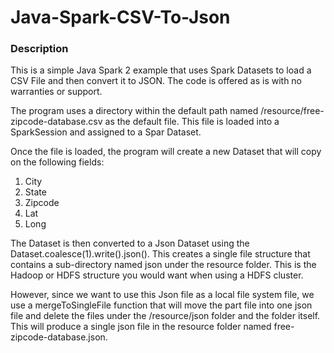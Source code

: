 # Java-Spark-CSV-To-Json
<p>
  <h3>Description</h3>
</p>
This is a simple Java Spark 2 example that uses Spark Datasets to load a CSV File and then convert it to JSON. The code is offered as is with no warranties or support.
<p>
  The program uses a directory within the default path named /resource/free-zipcode-database.csv as the default file. This file   is loaded into a SparkSession and assigned to a Spar Dataset. 
</p>  
<p>
  Once the file is loaded, the program will create a new Dataset that will copy on the following fields:
    <ol>
      <li> City</li>
      <li> State </li>
      <li> Zipcode </li>
      <li> Lat</li>
      <li>Long</li>
    </ol>
</p>
<p>
  The Dataset is then converted to a Json Dataset using the Dataset.coalesce(1).write().json(<filePathAndName>). This creates a single file structure that contains a sub-directory named json under the resource folder. This is the Hadoop or HDFS structure you would want when using a HDFS cluster.
</p>
<p>
  However, since we want to use this Json file as a local file system file, we use a mergeToSingleFile function that will move the part file into one json file and delete the files under the /resource/json folder and the folder itself. This will produce a single json file in the resource folder named free-zipcode-database.json.
</p>  

